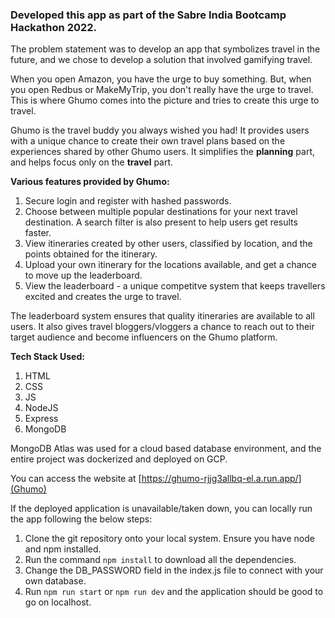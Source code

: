 ### Developed this app as part of the Sabre India Bootcamp Hackathon 2022.

The problem statement was to develop an app that symbolizes travel in the future, and we chose to develop a solution that involved gamifying travel.

When you open Amazon, you have the urge to buy something. But, when you open Redbus or MakeMyTrip, you don't really have the urge to travel. This is where Ghumo comes into the picture and tries to create this urge to travel.

Ghumo is the travel buddy you always wished you had! It provides users with a unique chance to create their own travel plans based on the experiences shared by other Ghumo users. It simplifies the **planning** part, and helps focus only on the **travel** part.

**Various features provided by Ghumo:**

1. Secure login and register with hashed passwords.
2. Choose between multiple popular destinations for your next travel destination. A search filter is also present to help users get results faster.
3. View itineraries created by other users, classified by location, and the points obtained for the itinerary.
4. Upload your own itinerary for the locations available, and get a chance to move up the leaderboard.
5. View the leaderboard - a unique competitve system that keeps travellers excited and creates the urge to travel.

The leaderboard system ensures that quality itineraries are available to all users. It also gives travel bloggers/vloggers a chance to reach out to their target audience and become influencers on the Ghumo platform.

**Tech Stack Used:**

1. HTML
2. CSS
3. JS
4. NodeJS
5. Express
6. MongoDB

MongoDB Atlas was used for a cloud based database environment, and the entire project was dockerized and deployed on GCP.

You can access the website at [https://ghumo-rjjg3allbq-el.a.run.app/](Ghumo)

If the deployed application is unavailable/taken down, you can locally run the app following the below steps:

1. Clone the git repository onto your local system. Ensure you have node and npm installed.
2. Run the command `npm install` to download all the dependencies.
3. Change the DB_PASSWORD field in the index.js file to connect with your own database.
4. Run `npm run start` or `npm run dev` and the application should be good to go on localhost.
